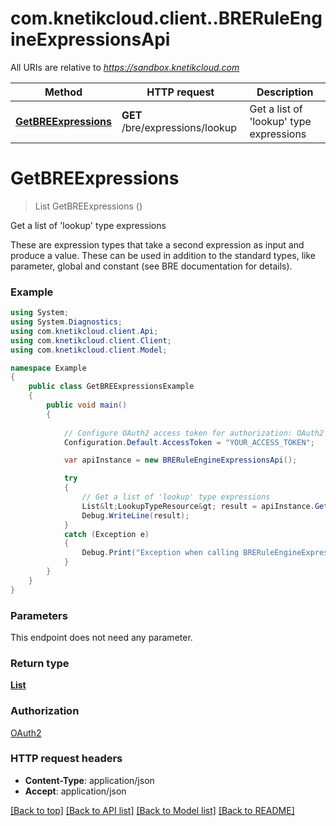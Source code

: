 # com.knetikcloud.client..BRERuleEngineExpressionsApi

All URIs are relative to *https://sandbox.knetikcloud.com*

Method | HTTP request | Description
------------- | ------------- | -------------
[**GetBREExpressions**](BRERuleEngineExpressionsApi.md#getbreexpressions) | **GET** /bre/expressions/lookup | Get a list of &#39;lookup&#39; type expressions


<a name="getbreexpressions"></a>
# **GetBREExpressions**
> List<LookupTypeResource> GetBREExpressions ()

Get a list of 'lookup' type expressions

These are expression types that take a second expression as input and produce a value. These can be used in addition to the standard types, like parameter, global and constant (see BRE documentation for details).

### Example
```csharp
using System;
using System.Diagnostics;
using com.knetikcloud.client.Api;
using com.knetikcloud.client.Client;
using com.knetikcloud.client.Model;

namespace Example
{
    public class GetBREExpressionsExample
    {
        public void main()
        {
            
            // Configure OAuth2 access token for authorization: OAuth2
            Configuration.Default.AccessToken = "YOUR_ACCESS_TOKEN";

            var apiInstance = new BRERuleEngineExpressionsApi();

            try
            {
                // Get a list of 'lookup' type expressions
                List&lt;LookupTypeResource&gt; result = apiInstance.GetBREExpressions();
                Debug.WriteLine(result);
            }
            catch (Exception e)
            {
                Debug.Print("Exception when calling BRERuleEngineExpressionsApi.GetBREExpressions: " + e.Message );
            }
        }
    }
}
```

### Parameters
This endpoint does not need any parameter.

### Return type

[**List<LookupTypeResource>**](LookupTypeResource.md)

### Authorization

[OAuth2](../README.md#OAuth2)

### HTTP request headers

 - **Content-Type**: application/json
 - **Accept**: application/json

[[Back to top]](#) [[Back to API list]](../README.md#documentation-for-api-endpoints) [[Back to Model list]](../README.md#documentation-for-models) [[Back to README]](../README.md)

